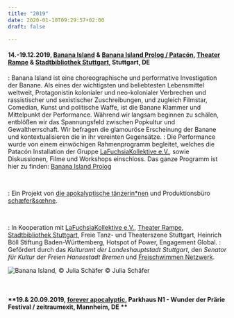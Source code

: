 ```yaml
---
title: "2019"
date: 2020-01-10T09:29:57+02:00
draft: false

---
```


#### **14.-19.12.2019, [Banana Island](https://www.apocalypse.dance/projekte/banana-island) & [Banana Island Prolog / Patacón](https://www.apocalypse.dance/projekte/prolog-banana-island-patacon), [Theater Rampe](https://theaterrampe.de/stuecke/banana-island/) & [Stadtbibliothek Stuttgart](http://www1.stuttgart.de/stadtbibliothek/), Stuttgart, DE**
:   Banana Island ist eine choreographische und performative Investigation der Banane. Als eines der wichtigsten und beliebtesten Lebensmittel weltweit, Protagonistin kolonialer und neo-kolonialer Verbrechen und rassistischer und sexistischer Zuschreibungen, und zugleich Filmstar, Comedian, Kunst und politische Waffe, ist die Banane Klammer und Mittelpunkt der Performance. Während wir langsam beginnen zu schälen, entblößen wir das Spannungsfeld zwischen Popkultur und Gewaltherrschaft. Wir befragen die glamouröse Erscheinung der Banane und kontextualisieren die in ihr vereinten Gegensätze.
:   Die Performance wurde von einem einwöchigen Rahmenprogramm begleitet, welches die Patacón Installation der Gruppe [LaFuchsiaKollektive e.V.](https://www.lafuchsiakollektiva.de/en/home-en/), sowie Diskussionen, Filme und Workshops einschloss. Das ganze Programm ist hier zu finden: [Banana Island Prolog](https://www.apocalypse.dance/projekte/prolog-banana-island-patacon)

&nbsp;

:   Ein Projekt von [die apokalyptische tänzerin*nen](https://www.apocalypse.dance/) und Produktionsbüro [schæfer&sœhne](http://www.ae-oe.de/).

&nbsp;

:   In Kooperation mit [LaFuchsiaKollektive e.V.](https://www.lafuchsiakollektiva.de/en/home-en/), [Theater Rampe](https://theaterrampe.de/stuecke/banana-island/), [Stadtbibliothek Stuttgart](http://www1.stuttgart.de/stadtbibliothek/), Freie Tanz- und Theaterszene Stuttgart, Heinrich Böll Stiftung Baden-Württemberg, Hotspot of Power, Engagement Global.
:   Gefördert durch das *Kulturamt der Landeshauptstadt Stuttgart*, den *Senator für Kultur der Freien Hansestadt Bremen* und [Freischwimmen Netzwerk](https://freischwimmen.org/en/).

![Banana Island, © Julia Schäfer](/upcoming/BI2.jpg)
© Julia Schäfer

&nbsp;

#### **19.& 20.09.2019, [forever apocalyptic](https://www.apocalypse.dance/projekte/forever-apocalyptic), Parkhaus N1 - Wunder der Prärie Festival / zeitraumexit, Mannheim, DE **
<!-- forever apocalyptic geht der Lust an Weltverschwörungen nach. Die apokalyptischen tänzer*innen haben sich der Aufgabe verschrieben Endzeitszenarien und Apokalypse-Fantasien mit den Mitteln der darstellenden Kunst zu erforschen. Sie begeben sich mit ihren Körpern auf eine ästhetische Reise ans Ende der Welt und stellen ihre Gliedmaßen den verschwörerischen Zuckungen zur Verfügung. Die Performance entstand unter anderem bei zeitraumexit und wurde 2018 in Stuttgart uraufgeführt. Jetzt kommt die Apokalypse endlich nach Mannheim und fegt als erstes ein Parkhaus weg. An seiner Stelle soll schon bald die neue Stadtbibliothek entstehen – Bücher schlagen Autos! Und die apokalyptischen tänzer*innen lesen uns die Offenbarung. -->

